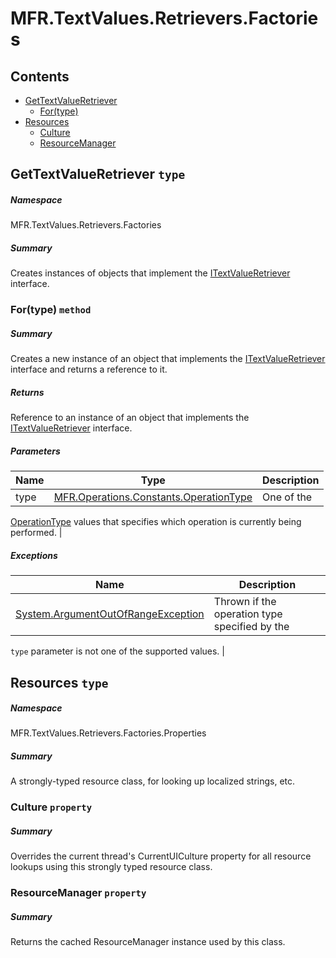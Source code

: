 <a name='assembly'></a>
# MFR.TextValues.Retrievers.Factories

## Contents

- [GetTextValueRetriever](#T-MFR-TextValues-Retrievers-Factories-GetTextValueRetriever 'MFR.TextValues.Retrievers.Factories.GetTextValueRetriever')
  - [For(type)](#M-MFR-TextValues-Retrievers-Factories-GetTextValueRetriever-For-MFR-Operations-Constants-OperationType- 'MFR.TextValues.Retrievers.Factories.GetTextValueRetriever.For(MFR.Operations.Constants.OperationType)')
- [Resources](#T-MFR-TextValues-Retrievers-Factories-Properties-Resources 'MFR.TextValues.Retrievers.Factories.Properties.Resources')
  - [Culture](#P-MFR-TextValues-Retrievers-Factories-Properties-Resources-Culture 'MFR.TextValues.Retrievers.Factories.Properties.Resources.Culture')
  - [ResourceManager](#P-MFR-TextValues-Retrievers-Factories-Properties-Resources-ResourceManager 'MFR.TextValues.Retrievers.Factories.Properties.Resources.ResourceManager')

<a name='T-MFR-TextValues-Retrievers-Factories-GetTextValueRetriever'></a>
## GetTextValueRetriever `type`

##### Namespace

MFR.TextValues.Retrievers.Factories

##### Summary

Creates instances of objects that implement the
[ITextValueRetriever](#T-MFR-FileSystem-Retrievers-ITextValueRetriever 'MFR.FileSystem.Retrievers.ITextValueRetriever')
interface.

<a name='M-MFR-TextValues-Retrievers-Factories-GetTextValueRetriever-For-MFR-Operations-Constants-OperationType-'></a>
### For(type) `method`

##### Summary

Creates a new instance of an object that implements the
[ITextValueRetriever](#T-MFR-FileSystem-Retrievers-Interfaces-ITextValueRetriever 'MFR.FileSystem.Retrievers.Interfaces.ITextValueRetriever')
interface and returns a reference to it.

##### Returns

Reference to an instance of an object that implements the
[ITextValueRetriever](#T-MFR-FileSystem-Retrievers-Interfaces-ITextValueRetriever 'MFR.FileSystem.Retrievers.Interfaces.ITextValueRetriever')
interface.

##### Parameters

| Name | Type | Description |
| ---- | ---- | ----------- |
| type | [MFR.Operations.Constants.OperationType](#T-MFR-Operations-Constants-OperationType 'MFR.Operations.Constants.OperationType') | One of the
[OperationType](#T-MFR-Operations-Constants-OperationType 'MFR.Operations.Constants.OperationType')
values
that specifies which operation is currently being performed. |

##### Exceptions

| Name | Description |
| ---- | ----------- |
| [System.ArgumentOutOfRangeException](http://msdn.microsoft.com/query/dev14.query?appId=Dev14IDEF1&l=EN-US&k=k:System.ArgumentOutOfRangeException 'System.ArgumentOutOfRangeException') | Thrown if the operation type specified by the
`type`
parameter is not one of the supported values. |

<a name='T-MFR-TextValues-Retrievers-Factories-Properties-Resources'></a>
## Resources `type`

##### Namespace

MFR.TextValues.Retrievers.Factories.Properties

##### Summary

A strongly-typed resource class, for looking up localized strings, etc.

<a name='P-MFR-TextValues-Retrievers-Factories-Properties-Resources-Culture'></a>
### Culture `property`

##### Summary

Overrides the current thread's CurrentUICulture property for all
  resource lookups using this strongly typed resource class.

<a name='P-MFR-TextValues-Retrievers-Factories-Properties-Resources-ResourceManager'></a>
### ResourceManager `property`

##### Summary

Returns the cached ResourceManager instance used by this class.
